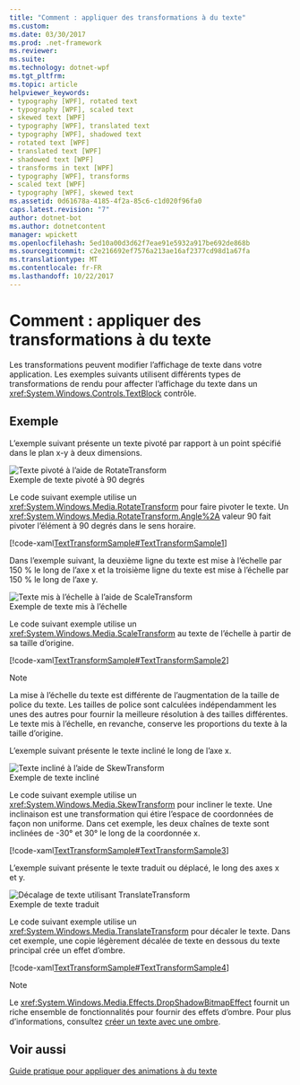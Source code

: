 ```yaml
---
title: "Comment : appliquer des transformations à du texte"
ms.custom: 
ms.date: 03/30/2017
ms.prod: .net-framework
ms.reviewer: 
ms.suite: 
ms.technology: dotnet-wpf
ms.tgt_pltfrm: 
ms.topic: article
helpviewer_keywords:
- typography [WPF], rotated text
- typography [WPF], scaled text
- skewed text [WPF]
- typography [WPF], translated text
- typography [WPF], shadowed text
- rotated text [WPF]
- translated text [WPF]
- shadowed text [WPF]
- transforms in text [WPF]
- typography [WPF], transforms
- scaled text [WPF]
- typography [WPF], skewed text
ms.assetid: 0d61678a-4185-4f2a-85c6-c1d020f96fa0
caps.latest.revision: "7"
author: dotnet-bot
ms.author: dotnetcontent
manager: wpickett
ms.openlocfilehash: 5ed10a00d3d62f7eae91e5932a917be692de868b
ms.sourcegitcommit: c2e216692ef7576a213ae16af2377cd98d1a67fa
ms.translationtype: MT
ms.contentlocale: fr-FR
ms.lasthandoff: 10/22/2017
---
```

# <a name="how-to-apply-transforms-to-text"></a>Comment : appliquer des transformations à du texte
Les transformations peuvent modifier l’affichage de texte dans votre application. Les exemples suivants utilisent différents types de transformations de rendu pour affecter l’affichage du texte dans un <xref:System.Windows.Controls.TextBlock> contrôle.  
  
## <a name="example"></a>Exemple  
 L’exemple suivant présente un texte pivoté par rapport à un point spécifié dans le plan x-y à deux dimensions.  
  
 ![Texte pivoté à l’aide de RotateTransform](../../../../docs/framework/wpf/advanced/media/transformedtext01.jpg "TransformedText01")  
Exemple de texte pivoté à 90 degrés  
  
 Le code suivant exemple utilise un <xref:System.Windows.Media.RotateTransform> pour faire pivoter le texte. Un <xref:System.Windows.Media.RotateTransform.Angle%2A> valeur 90 fait pivoter l’élément à 90 degrés dans le sens horaire.  
  
 [!code-xaml[TextTransformSample#TextTransformSample1](../../../../samples/snippets/csharp/VS_Snippets_Wpf/TextTransformSample/CS/Window1.xaml#texttransformsample1)]  
  
 Dans l’exemple suivant, la deuxième ligne du texte est mise à l’échelle par 150 % le long de l’axe x et la troisième ligne du texte est mise à l’échelle par 150 % le long de l’axe y.  
  
 ![Texte mis à l’échelle à l’aide de ScaleTransform](../../../../docs/framework/wpf/advanced/media/transformedtext02.jpg "TransformedText02")  
Exemple de texte mis à l’échelle  
  
 Le code suivant exemple utilise un <xref:System.Windows.Media.ScaleTransform> au texte de l’échelle à partir de sa taille d’origine.  
  
 [!code-xaml[TextTransformSample#TextTransformSample2](../../../../samples/snippets/csharp/VS_Snippets_Wpf/TextTransformSample/CS/Window1.xaml#texttransformsample2)]  
  
> [!NOTE]
>  La mise à l’échelle du texte est différente de l’augmentation de la taille de police du texte. Les tailles de police sont calculées indépendamment les unes des autres pour fournir la meilleure résolution à des tailles différentes. Le texte mis à l’échelle, en revanche, conserve les proportions du texte à la taille d’origine.  
  
 L’exemple suivant présente le texte incliné le long de l’axe x.  
  
 ![Texte incliné à l’aide de SkewTransform](../../../../docs/framework/wpf/advanced/media/transformedtext03.jpg "TransformedText03")  
Exemple de texte incliné  
  
 Le code suivant exemple utilise un <xref:System.Windows.Media.SkewTransform> pour incliner le texte. Une inclinaison est une transformation qui étire l’espace de coordonnées de façon non uniforme. Dans cet exemple, les deux chaînes de texte sont inclinées de -30° et 30° le long de la coordonnée x.  
  
 [!code-xaml[TextTransformSample#TextTransformSample3](../../../../samples/snippets/csharp/VS_Snippets_Wpf/TextTransformSample/CS/Window1.xaml#texttransformsample3)]  
  
 L’exemple suivant présente le texte traduit ou déplacé, le long des axes x et y.  
  
 ![Décalage de texte utilisant TranslateTransform](../../../../docs/framework/wpf/advanced/media/transformedtext04.jpg "TransformedText04")  
Exemple de texte traduit  
  
 Le code suivant exemple utilise un <xref:System.Windows.Media.TranslateTransform> pour décaler le texte. Dans cet exemple, une copie légèrement décalée de texte en dessous du texte principal crée un effet d’ombre.  
  
 [!code-xaml[TextTransformSample#TextTransformSample4](../../../../samples/snippets/csharp/VS_Snippets_Wpf/TextTransformSample/CS/Window1.xaml#texttransformsample4)]  
  
> [!NOTE]
>  Le <xref:System.Windows.Media.Effects.DropShadowBitmapEffect> fournit un riche ensemble de fonctionnalités pour fournir des effets d’ombre. Pour plus d’informations, consultez [créer un texte avec une ombre](../../../../docs/framework/wpf/advanced/how-to-create-text-with-a-shadow.md).  
  
## <a name="see-also"></a>Voir aussi  
 [Guide pratique pour appliquer des animations à du texte](../../../../docs/framework/wpf/advanced/how-to-apply-animations-to-text.md)
